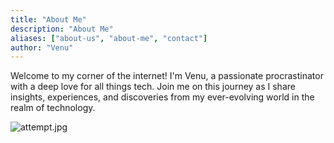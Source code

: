 ```yaml
---
title: "About Me"
description: "About Me"
aliases: ["about-us", "about-me", "contact"]
author: "Venu"
---
```


Welcome to my corner of the internet! I'm Venu, a passionate procrastinator with a deep love for all things tech. Join me on this journey as I share insights, experiences, and discoveries from my ever-evolving world in the realm of technology.

![attempt.jpg](../attempt.jpg)
